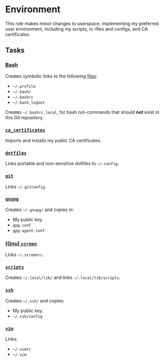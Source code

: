 # Environment

This role makes minor changes to userspace, implementing my preferred user
environment, including my scripts, rc-files and configs, and CA certificates.

## Tasks

### [Bash](./tasks/bash.yml)

Creates symbolic links to the following [files](./files/):

* `~/.profile`
* `~/.bash/`
* `~/.bashrc`
* `~/.bash_logout`

Creates `~/.bashrc.local`, for bash run-commands that should **not** exist in
this Git repository.

### [`ca_certificates`](./tasks/ca_certificates.yml)

Imports and installs my public CA certificates.

### [`dotfiles`](./tasks/dotfiles.yml)

Links portable and non-sensitive dotfiles to `~/.config`.

### [`git`](./tasks/git.yml)

Links `~/.gitconfig`.

### [`gnupg`](./tasks/gnupg.yml)

Creates `~/.gnupg/` and copies in:

* My public key.
* `gpg.conf`
* `gpg-agent.conf`

### [(Gnu) `screen`](./tasks/screen.yml)

Links `~/.screenrc`.

### [`scripts`](./tasks/scripts.yml)

Creates `~/.local/lib/` and links `~/.local/lib/scripts`.

### [`ssh`](./tasks/ssh.yml)

Creates `~/.ssh/` and copies:

* My public key.
* `~/.ssh/config`

### [`vim`](./tasks/vim.yml)

Links:

* `~/.vimrc`
* `~/.vim`
